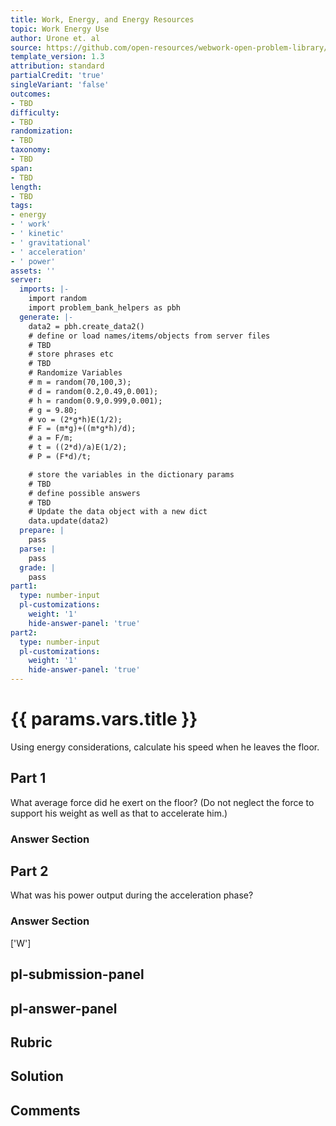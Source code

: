 ```yaml
---
title: Work, Energy, and Energy Resources
topic: Work Energy Use
author: Urone et. al
source: https://github.com/open-resources/webwork-open-problem-library/tree/master/Contrib/BrockPhysics/College_Physics_Urone/7.Work_Energy_and_Energy_Resources/7-09.World_Energy_Use/NU_U17_07_09_008.pg
template_version: 1.3
attribution: standard
partialCredit: 'true'
singleVariant: 'false'
outcomes:
- TBD
difficulty:
- TBD
randomization:
- TBD
taxonomy:
- TBD
span:
- TBD
length:
- TBD
tags:
- energy
- ' work'
- ' kinetic'
- ' gravitational'
- ' acceleration'
- ' power'
assets: ''
server:
  imports: |-
    import random
    import problem_bank_helpers as pbh
  generate: |-
    data2 = pbh.create_data2()
    # define or load names/items/objects from server files
    # TBD
    # store phrases etc
    # TBD
    # Randomize Variables
    # m = random(70,100,3);
    # d = random(0.2,0.49,0.001);
    # h = random(0.9,0.999,0.001);
    # g = 9.80;
    # vo = (2*g*h)E(1/2);
    # F = (m*g)+((m*g*h)/d);
    # a = F/m;
    # t = ((2*d)/a)E(1/2);
    # P = (F*d)/t;

    # store the variables in the dictionary params
    # TBD
    # define possible answers
    # TBD
    # Update the data object with a new dict
    data.update(data2)
  prepare: |
    pass
  parse: |
    pass
  grade: |
    pass
part1:
  type: number-input
  pl-customizations:
    weight: '1'
    hide-answer-panel: 'true'
part2:
  type: number-input
  pl-customizations:
    weight: '1'
    hide-answer-panel: 'true'
---
```


# {{ params.vars.title }} 


Using energy considerations, calculate his speed when he leaves the floor.

## Part 1 
What average force did he exert on the floor? (Do not neglect the force to support his weight as well as that to accelerate him.) 


 ### Answer Section

## Part 2 
What was his power output during the acceleration phase? 


 ### Answer Section
['W']

## pl-submission-panel 


## pl-answer-panel 


## Rubric 


## Solution 


## Comments 


